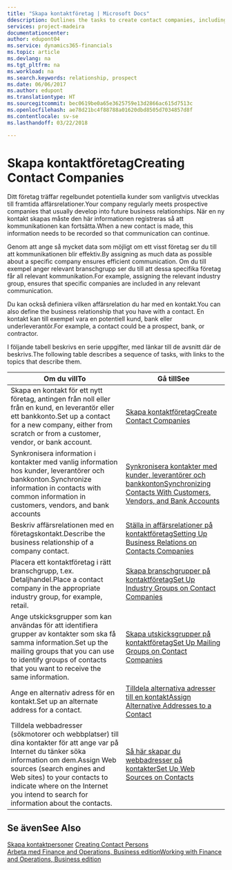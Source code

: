 ```yaml
---
title: "Skapa kontaktföretag | Microsoft Docs"
ddescription: Outlines the tasks to create contact companies, including assigning relevant data about prospects and defining the business relationships you have with companies.
services: project-madeira
documentationcenter: 
author: edupont04
ms.service: dynamics365-financials
ms.topic: article
ms.devlang: na
ms.tgt_pltfrm: na
ms.workload: na
ms.search.keywords: relationship, prospect
ms.date: 06/06/2017
ms.author: edupont
ms.translationtype: HT
ms.sourcegitcommit: bec0619be0a65e3625759e13d2866ac615d7513c
ms.openlocfilehash: ae78d21bc4f88788a01620dbd8505d7034857d8f
ms.contentlocale: sv-se
ms.lasthandoff: 03/22/2018

---
```

# <a name="creating-contact-companies"></a><span data-ttu-id="dcfb4-102">Skapa kontaktföretag</span><span class="sxs-lookup"><span data-stu-id="dcfb4-102">Creating Contact Companies</span></span>
<span data-ttu-id="dcfb4-103">Ditt företag träffar regelbundet potentiella kunder som vanligtvis utvecklas till framtida affärsrelationer.</span><span class="sxs-lookup"><span data-stu-id="dcfb4-103">Your company regularly meets prospective companies that usually develop into future business relationships.</span></span> <span data-ttu-id="dcfb4-104">När en ny kontakt skapas måste den här informationen registreras så att kommunikationen kan fortsätta.</span><span class="sxs-lookup"><span data-stu-id="dcfb4-104">When a new contact is made, this information needs to be recorded so that communication can continue.</span></span>

<span data-ttu-id="dcfb4-105">Genom att ange så mycket data som möjligt om ett visst företag ser du till att kommunikationen blir effektiv.</span><span class="sxs-lookup"><span data-stu-id="dcfb4-105">By assigning as much data as possible about a specific company ensures efficient communication.</span></span> <span data-ttu-id="dcfb4-106">Om du till exempel anger relevant branschgrupp ser du till att dessa specifika företag får all relevant kommunikation.</span><span class="sxs-lookup"><span data-stu-id="dcfb4-106">For example, assigning the relevant industry group, ensures that specific companies are included in any relevant communication.</span></span>

<span data-ttu-id="dcfb4-107">Du kan också definiera vilken affärsrelation du har med en kontakt.</span><span class="sxs-lookup"><span data-stu-id="dcfb4-107">You can also define the business relationship that you have with a contact.</span></span> <span data-ttu-id="dcfb4-108">En kontakt kan till exempel vara en potentiell kund, bank eller underleverantör.</span><span class="sxs-lookup"><span data-stu-id="dcfb4-108">For example, a contact could be a prospect, bank, or contractor.</span></span>

<span data-ttu-id="dcfb4-109">I följande tabell beskrivs en serie uppgifter, med länkar till de avsnitt där de beskrivs.</span><span class="sxs-lookup"><span data-stu-id="dcfb4-109">The following table describes a sequence of tasks, with links to the topics that describe them.</span></span>

| <span data-ttu-id="dcfb4-110">Om du vill</span><span class="sxs-lookup"><span data-stu-id="dcfb4-110">To</span></span> | <span data-ttu-id="dcfb4-111">Gå till</span><span class="sxs-lookup"><span data-stu-id="dcfb4-111">See</span></span> |
| --- | --- |
| <span data-ttu-id="dcfb4-112">Skapa en kontakt för ett nytt företag, antingen från noll eller från en kund, en leverantör eller ett bankkonto.</span><span class="sxs-lookup"><span data-stu-id="dcfb4-112">Set up a contact for a new company, either from scratch or from a customer, vendor, or bank account.</span></span> |[<span data-ttu-id="dcfb4-113">Skapa kontaktföretag</span><span class="sxs-lookup"><span data-stu-id="dcfb4-113">Create Contact Companies</span></span>](marketing-how-create-contact-companies.md) |
| <span data-ttu-id="dcfb4-114">Synkronisera information i kontakter med vanlig information hos kunder, leverantörer och bankkonton.</span><span class="sxs-lookup"><span data-stu-id="dcfb4-114">Synchronize information in contacts with common information in customers, vendors, and bank accounts</span></span> |[<span data-ttu-id="dcfb4-115">Synkronisera kontakter med kunder, leverantörer och bankkonton</span><span class="sxs-lookup"><span data-stu-id="dcfb4-115">Synchronizing Contacts With Customers, Vendors, and Bank Accounts</span></span>](marketing-synchronize-contacts-customers-vendors-bank-accounts.md) |
| <span data-ttu-id="dcfb4-116">Beskriv affärsrelationen med en företagskontakt.</span><span class="sxs-lookup"><span data-stu-id="dcfb4-116">Describe the business relationship of a company contact.</span></span> |[<span data-ttu-id="dcfb4-117">Ställa in affärsrelationer på kontaktföretag</span><span class="sxs-lookup"><span data-stu-id="dcfb4-117">Setting Up Business Relations on Contacts Companies</span></span>](marketing-business-relations.md) |
| <span data-ttu-id="dcfb4-118">Placera ett kontaktföretag i rätt branschgrupp, t.ex. Detaljhandel.</span><span class="sxs-lookup"><span data-stu-id="dcfb4-118">Place a contact company in the appropriate industry group, for example, retail.</span></span> |[<span data-ttu-id="dcfb4-119">Skapa branschgrupper på kontaktföretag</span><span class="sxs-lookup"><span data-stu-id="dcfb4-119">Set Up Industry Groups on Contact Companies</span></span>](marketing-industry-groups.md) |
| <span data-ttu-id="dcfb4-120">Ange utskicksgrupper som kan användas för att identifiera grupper av kontakter som ska få samma information.</span><span class="sxs-lookup"><span data-stu-id="dcfb4-120">Set up the mailing groups that you can use to identify groups of contacts that you want to receive the same information.</span></span> |[<span data-ttu-id="dcfb4-121">Skapa utskicksgrupper på kontaktföretag</span><span class="sxs-lookup"><span data-stu-id="dcfb4-121">Set Up Mailing Groups on Contact Companies</span></span>](marketing-mailing-groups.md) |
| <span data-ttu-id="dcfb4-122">Ange en alternativ adress för en kontakt.</span><span class="sxs-lookup"><span data-stu-id="dcfb4-122">Set up an alternate address for a contact.</span></span> |[<span data-ttu-id="dcfb4-123">Tilldela alternativa adresser till en kontakt</span><span class="sxs-lookup"><span data-stu-id="dcfb4-123">Assign Alternative Addresses to a Contact</span></span>](marketing-how-assign-alternate-address.md) |
| <span data-ttu-id="dcfb4-124">Tilldela webbadresser (sökmotorer och webbplatser) till dina kontakter för att ange var på Internet du tänker söka information om dem.</span><span class="sxs-lookup"><span data-stu-id="dcfb4-124">Assign Web sources (search engines and Web sites) to your contacts to indicate where on the Internet you intend to search for information about the contacts.</span></span> |[<span data-ttu-id="dcfb4-125">Så här skapar du webbadresser på kontakter</span><span class="sxs-lookup"><span data-stu-id="dcfb4-125">Set Up Web Sources on Contacts</span></span>](marketing-web-sources.md) |

## <a name="see-also"></a><span data-ttu-id="dcfb4-126">Se även</span><span class="sxs-lookup"><span data-stu-id="dcfb4-126">See Also</span></span>
<span data-ttu-id="dcfb4-127">[Skapa kontaktpersoner](marketing-create-contact-persons.md) </span><span class="sxs-lookup"><span data-stu-id="dcfb4-127">[Creating Contact Persons](marketing-create-contact-persons.md) </span></span>  
[<span data-ttu-id="dcfb4-128">Arbeta med Finance and Operations, Business edition</span><span class="sxs-lookup"><span data-stu-id="dcfb4-128">Working with Finance and Operations, Business edition</span></span>](ui-work-product.md)

